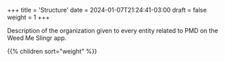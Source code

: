 +++
title = 'Structure'
date = 2024-01-07T21:24:41-03:00
draft = false
weight = 1
+++

Description of the organization given to every entity related to
PMD on the Weed Me Slingr app.

{{% children sort="weight" %}}